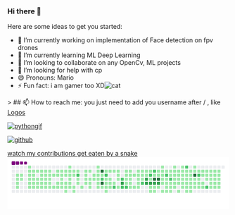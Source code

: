 ### Hi there 👋




Here are some ideas to get you started:

- 🔭 I’m currently working on implementation of Face detection on fpv drones 
- 🌱 I’m currently learning ML Deep Learning
- 👯 I’m looking to collaborate on any OpenCv, ML projects 
- 🤔 I’m looking for help with cp
- 😄 Pronouns: Mario
- ⚡ Fun fact: i am gamer too XD![cat](https://raw.githubusercontent.com/Mario263/Cool-Readme-ideas/master/data/octocat/daftpunktocat-guy.gif)

<html>
  <head>
  <title</title>>
  </head>
  <body>
  </body>
 </html>
## 📫 How to reach me:
 you just need to add you username after / , like <a href="https://twitter.com/Abhishe222002"

## Logos
![pythongif](https://camo.githubusercontent.com/a3ccfae79c559d3ff0c7ece89882c93bf278d01f0d2a1d908e19497630dca49d/68747470733a2f2f692e67697068792e636f6d2f6d656469612f4c4d7439363338644f38646674416a74636f2f3230302e77656270)

![github](https://camo.githubusercontent.com/0cad3f969b0946abd0e5f16e9ed1ff78a2495a40c2bb5c6414aefd4be76505aa/68747470733a2f2f692e67697068792e636f6d2f6d656469612f4b7a4a6b7a6a676766474e355079366e6b542f3230302e77656270)

watch my contributions get eaten by a snake
![snake gif](https://github.com/Mario263/sankeeatingcontribution/blob/output/github-contribution-grid-snake.gif)
